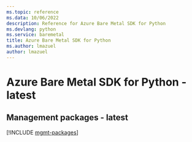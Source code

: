 ```yaml
---
ms.topic: reference
ms.data: 10/06/2022
description: Reference for Azure Bare Metal SDK for Python
ms.devlang: python
ms.service: baremetal
title: Azure Bare Metal SDK for Python
ms.author: lmazuel
author: lmazuel
---
```

# Azure Bare Metal SDK for Python - latest

## Management packages - latest
[!INCLUDE [mgmt-packages](bare-metal-mgmt-index.md)]